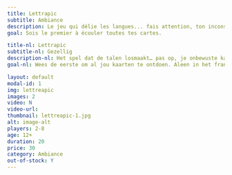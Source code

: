 ```yaml
---
title: Lettrapic
subtitle: Ambiance
description: Le jeu qui délie les langues... fais attention, ton inconscient risque de te trahir!
goal: Sois le premier à écouler toutes tes cartes.

title-nl: Lettrapic
subtitle-nl: Gezellig
description-nl: Het spel dat de talen losmaakt… pas op, je onbewuste kan u verraden!
goal-nl: Wees de eerste om al jou kaarten te ontdoen. Aleen in het frans.

layout: default
modal-id: 1
img: lettreapic
images: 2
video: N
video-url: 
thumbnail: lettreapic-1.jpg
alt: image-alt
players: 2-8
age: 12+
duration: 20
price: 30
category: Ambiance
out-of-stock: Y
---
```

